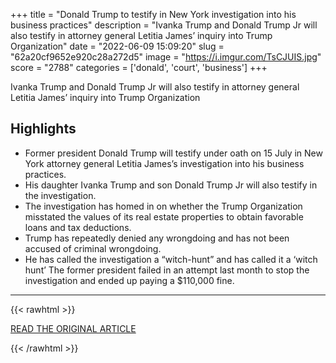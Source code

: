 +++
title = "Donald Trump to testify in New York investigation into his business practices"
description = "Ivanka Trump and Donald Trump Jr will also testify in attorney general Letitia James’ inquiry into Trump Organization"
date = "2022-06-09 15:09:20"
slug = "62a20cf9652e920c28a272d5"
image = "https://i.imgur.com/TsCJUIS.jpg"
score = "2788"
categories = ['donald', 'court', 'business']
+++

Ivanka Trump and Donald Trump Jr will also testify in attorney general Letitia James’ inquiry into Trump Organization

## Highlights

- Former president Donald Trump will testify under oath on 15 July in New York attorney general Letitia James’s investigation into his business practices.
- His daughter Ivanka Trump and son Donald Trump Jr will also testify in the investigation.
- The investigation has homed in on whether the Trump Organization misstated the values of its real estate properties to obtain favorable loans and tax deductions.
- Trump has repeatedly denied any wrongdoing and has not been accused of criminal wrongdoing.
- He has called the investigation a “witch-hunt” and has called it a ‘witch hunt’ The former president failed in an attempt last month to stop the investigation and ended up paying a $110,000 fine.

---

{{< rawhtml >}}
  <p class="article-category">
    <a target="_blank" href="https://www.theguardian.com/us-news/2022/jun/08/donald-trump-testify-investigation-children-new-york-ag?utm_term=Autofeed&amp;CMP=twt_gu&amp;utm_medium&amp;utm_source=Twitter#Echobox=1654719513">READ THE ORIGINAL ARTICLE</a>
  </p>
{{< /rawhtml >}}
